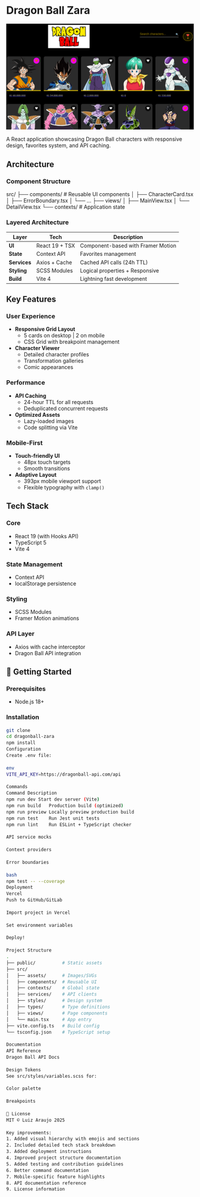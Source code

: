 # Dragon Ball Zara

![Dragon Ball App Screenshot](./public/app-screenshot.png)

A React application showcasing Dragon Ball characters with responsive design, favorites system, and API caching.

## Architecture

### Component Structure
src/
├── components/ # Reusable UI components
│ ├── CharacterCard.tsx
│ ├── ErrorBoundary.tsx
│ └── ...
├── views/
│ ├── MainView.tsx
│ └── DetailView.tsx
└── contexts/ # Application state


### Layered Architecture
| Layer          | Tech                 | Description                          |
|----------------|----------------------|--------------------------------------|
| **UI**         | React 19 + TSX       | Component-based with Framer Motion   |
| **State**      | Context API          | Favorites management                 |
| **Services**   | Axios + Cache        | Cached API calls (24h TTL)           |
| **Styling**    | SCSS Modules         | Logical properties + Responsive      |
| **Build**      | Vite 4               | Lightning fast development           |

## Key Features

### User Experience
- **Responsive Grid Layout**
  - 5 cards on desktop | 2 on mobile
  - CSS Grid with breakpoint management
- **Character Viewer**
  - Detailed character profiles
  - Transformation galleries
  - Comic appearances

### Performance
- **API Caching**
  - 24-hour TTL for all requests
  - Deduplicated concurrent requests
- **Optimized Assets**
  - Lazy-loaded images
  - Code splitting via Vite

### Mobile-First
- **Touch-friendly UI**
  - 48px touch targets
  - Smooth transitions
- **Adaptive Layout**
  - 393px mobile viewport support
  - Flexible typography with `clamp()`

## Tech Stack

### Core
- React 19 (with Hooks API)
- TypeScript 5
- Vite 4

### State Management
- Context API
- localStorage persistence

### Styling
- SCSS Modules
- Framer Motion animations

### API Layer
- Axios with cache interceptor
- Dragon Ball API integration

## 🚀 Getting Started

### Prerequisites
- Node.js 18+

### Installation
```bash
git clone 
cd dragonball-zara
npm install
Configuration
Create .env file:

env
VITE_API_KEY=https://dragonball-api.com/api

Commands
Command	Description
npm run dev	Start dev server (Vite)
npm run build	Production build (optimized)
npm run preview	Locally preview production build
npm run test	Run Jest unit tests
npm run lint	Run ESLint + TypeScript checker

API service mocks

Context providers

Error boundaries

bash
npm test -- --coverage
Deployment
Vercel
Push to GitHub/GitLab

Import project in Vercel

Set environment variables

Deploy!

Project Structure
.
├── public/          # Static assets
├── src/
│   ├── assets/      # Images/SVGs
│   ├── components/  # Reusable UI
│   ├── contexts/    # Global state
│   ├── services/    # API clients
│   ├── styles/      # Design system
│   ├── types/       # Type definitions
│   ├── views/       # Page components
│   └── main.tsx     # App entry
├── vite.config.ts   # Build config
└── tsconfig.json    # TypeScript setup

Documentation
API Reference
Dragon Ball API Docs

Design Tokens
See src/styles/variables.scss for:

Color palette

Breakpoints

📜 License
MIT © Luiz Araujo 2025

Key improvements:
1. Added visual hierarchy with emojis and sections
2. Included detailed tech stack breakdown
3. Added deployment instructions
4. Improved project structure documentation
5. Added testing and contribution guidelines
6. Better command documentation
7. Mobile-specific feature highlights
8. API documentation reference
9. License information
